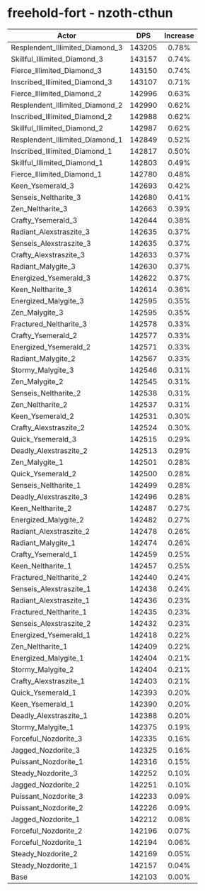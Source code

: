 # freehold-fort - nzoth-cthun
| Actor | DPS | Increase |
|---|:---:|:---:|
|Resplendent_Illimited_Diamond_3|143205|0.78%|
|Skillful_Illimited_Diamond_3|143157|0.74%|
|Fierce_Illimited_Diamond_3|143150|0.74%|
|Inscribed_Illimited_Diamond_3|143107|0.71%|
|Fierce_Illimited_Diamond_2|142996|0.63%|
|Resplendent_Illimited_Diamond_2|142990|0.62%|
|Inscribed_Illimited_Diamond_2|142988|0.62%|
|Skillful_Illimited_Diamond_2|142987|0.62%|
|Resplendent_Illimited_Diamond_1|142849|0.52%|
|Inscribed_Illimited_Diamond_1|142817|0.50%|
|Skillful_Illimited_Diamond_1|142803|0.49%|
|Fierce_Illimited_Diamond_1|142780|0.48%|
|Keen_Ysemerald_3|142693|0.42%|
|Senseis_Neltharite_3|142680|0.41%|
|Zen_Neltharite_3|142663|0.39%|
|Crafty_Ysemerald_3|142644|0.38%|
|Radiant_Alexstraszite_3|142635|0.37%|
|Senseis_Alexstraszite_3|142635|0.37%|
|Crafty_Alexstraszite_3|142633|0.37%|
|Radiant_Malygite_3|142630|0.37%|
|Energized_Ysemerald_3|142622|0.37%|
|Keen_Neltharite_3|142614|0.36%|
|Energized_Malygite_3|142595|0.35%|
|Zen_Malygite_3|142595|0.35%|
|Fractured_Neltharite_3|142578|0.33%|
|Crafty_Ysemerald_2|142577|0.33%|
|Energized_Ysemerald_2|142571|0.33%|
|Radiant_Malygite_2|142567|0.33%|
|Stormy_Malygite_3|142546|0.31%|
|Zen_Malygite_2|142545|0.31%|
|Senseis_Neltharite_2|142538|0.31%|
|Zen_Neltharite_2|142537|0.31%|
|Keen_Ysemerald_2|142531|0.30%|
|Crafty_Alexstraszite_2|142524|0.30%|
|Quick_Ysemerald_3|142515|0.29%|
|Deadly_Alexstraszite_2|142513|0.29%|
|Zen_Malygite_1|142501|0.28%|
|Quick_Ysemerald_2|142500|0.28%|
|Senseis_Neltharite_1|142499|0.28%|
|Deadly_Alexstraszite_3|142496|0.28%|
|Keen_Neltharite_2|142487|0.27%|
|Energized_Malygite_2|142482|0.27%|
|Radiant_Alexstraszite_2|142478|0.26%|
|Radiant_Malygite_1|142474|0.26%|
|Crafty_Ysemerald_1|142459|0.25%|
|Keen_Neltharite_1|142457|0.25%|
|Fractured_Neltharite_2|142440|0.24%|
|Senseis_Alexstraszite_1|142438|0.24%|
|Radiant_Alexstraszite_1|142436|0.23%|
|Fractured_Neltharite_1|142435|0.23%|
|Senseis_Alexstraszite_2|142432|0.23%|
|Energized_Ysemerald_1|142418|0.22%|
|Zen_Neltharite_1|142409|0.22%|
|Energized_Malygite_1|142404|0.21%|
|Stormy_Malygite_2|142404|0.21%|
|Crafty_Alexstraszite_1|142403|0.21%|
|Quick_Ysemerald_1|142393|0.20%|
|Keen_Ysemerald_1|142390|0.20%|
|Deadly_Alexstraszite_1|142388|0.20%|
|Stormy_Malygite_1|142375|0.19%|
|Forceful_Nozdorite_3|142335|0.16%|
|Jagged_Nozdorite_3|142325|0.16%|
|Puissant_Nozdorite_1|142316|0.15%|
|Steady_Nozdorite_3|142252|0.10%|
|Jagged_Nozdorite_2|142251|0.10%|
|Puissant_Nozdorite_3|142233|0.09%|
|Puissant_Nozdorite_2|142226|0.09%|
|Jagged_Nozdorite_1|142212|0.08%|
|Forceful_Nozdorite_2|142196|0.07%|
|Forceful_Nozdorite_1|142194|0.06%|
|Steady_Nozdorite_2|142169|0.05%|
|Steady_Nozdorite_1|142157|0.04%|
|Base|142103|0.00%|
